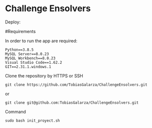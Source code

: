 # Challenge Ensolvers
Deploy: 

#Requirements

In order to run the app are required:

    Python==3.8.5
    MySQL Server==8.0.23
    MySQL Workbench==8.0.23
    Visual Studio Code==1.62.2
    GIT==2.31.1.windows.1

Clone the repository by HTTPS or SSH

`git clone https://github.com/TobiasGalarza/ChallengeEnsolvers.git`

or

`git clone git@github.com:TobiasGalarza/ChallengeEnsolvers.git`

Command

`sudo bash init_proyect.sh`
